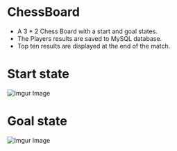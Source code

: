 # ChessBoard
- A 3 * 2 Chess Board with a start and goal states.
- The Players results are saved to MySQL database.
- Top ten results are displayed at the end of the match.

# Start state
![Imgur Image](https://i.imgur.com/Ym1muJK.png)

# Goal state 
![Imgur Image](https://i.imgur.com/ARGs7Vn.png)
